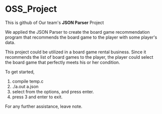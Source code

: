 # OSS_Project

This is github of Our team's **JSON Parser** Project

We applied the JSON Parser to create the board game recommendation program that recommends the board game to the player with some player's data.

This project could be utilized in a board game rental business. Since it recommends the list of board games to the player, the player could select the board game that perfectly meets his or her condition.

To get started, 
1. compile temp.c
2. ./a.out a.json
3. select from the options, and press enter.
4. press 3 and enter to exit.

For any further assistance, leave note.
